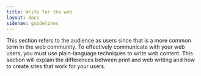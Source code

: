 ```yaml
---
title: Write for the web
layout: docs
sidenav: guidelines
---
```


This section refers to the audience as users since that is a more common term in the web community. To effectively communicate with your web users, you must use plain-language techniques to write web content. This section will explain the differences between print and web writing and how to create sites that work for your users.

